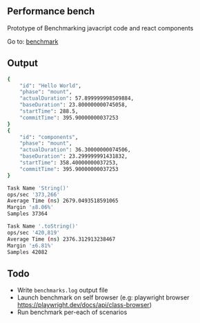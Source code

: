 ## Performance bench

Prototype of Benchmarking javacript code and react components

Go to: [benchmark](src/benchmark)

## Output
```sh
{
    "id": "Hello World",
    "phase": "mount",
    "actualDuration": 57.899999998509884,
    "baseDuration": 23.800000000745058,
    "startTime": 288.5,
    "commitTime": 395.90000000037253
}
{
    "id": "components",
    "phase": "mount",
    "actualDuration": 36.30000000074506,
    "baseDuration": 23.299999991431832,
    "startTime": 358.40000000037253,
    "commitTime": 395.90000000037253
}

Task Name 'String()'
ops/sec '373,266'
Average Time (ns) 2679.0493518591065
Margin '±8.06%'
Samples 37364

Task Name '.toString()'
ops/sec '420,819'
Average Time (ns) 2376.312913238467
Margin '±6.81%'
Samples 42082
```

## Todo
- Write `benchmarks.log` output file
- Launch benchmark on self browser (e.g: playwright browser https://playwright.dev/docs/api/class-browser)
- Run benchmark per-each of scenarios
